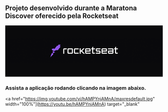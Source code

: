 ## Projeto desenvolvido durante a Maratona Discover oferecido pela Rocketseat
<p>
<img src = "./image/logo.png">

<!-- ![Programa-rodando](https://j.gifs.com/VA42o9.gif) -->
<p>
<p>

### Assista a aplicação rodando clicando na imagem abaixo. 
<p>
<p>

<!-- <a href="http://stackoverflow.com" target="_blank">Go</a> -->

<a href="https://img.youtube.com/vi/hAMPYnjAMnA/maxresdefault.jpg" width="100%"](https://youtu.be/hAMPYnjAMnA) target="_blank"</a>
<!-- [<img src="https://img.youtube.com/vi/hAMPYnjAMnA/maxresdefault.jpg" width="100%">](https://youtu.be/hAMPYnjAMnA){target="_blank"} -->

